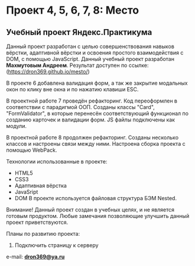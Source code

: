 # Проект 4, 5, 6, 7, 8: Место
## Учебный проект Яндекс.Практикума

Данный проект разработан с целью совершенствования навыков вёрстки, адаптивной вёрстки и освоения простого взаимодействия с DOM, с помощью JavaScript.
Данный учебный проект разработан **Махмутовым Андреем**.
Результат доступен по ссылке: (https://dron369.github.io/mesto/)

В проекте 6 добавлена валидация форм, а так же закрытие модальных окон по клику вне окна и по нажатию клавиши ESC.

В проектной работе 7 проведён рефакторинг. Код переоформлен в соответствии с парадигмой ООП. Созданы классы "Card", "FormValidator", в которые перенесён соответствующий функционал по созданию карточек и валидации форм. JS файлы подключены как модули.

В проектной работе 8 продолжен рефакторинг. Созданы несколько классов и настроены связи между ними. Настроена сборка проекта c помощью WebPack.

Технологии использованные в проекте:
* HTML5
* CSS3
* Адаптивная вёрстка
* JavaSript
* DOM
В проекте используется файловая структура БЭМ Nested.

Внимание! Данный проект создан в учебных целях, и не является готовым продуктом.
Любые замечания позволяющие улучшить данный проект приветствуются.

Планы по развитию проекта:
1. Подключить страницу к серверу

e-mail: **dron369@ya.ru**